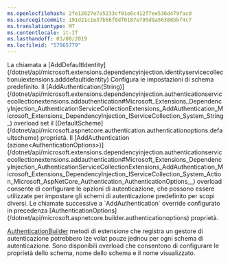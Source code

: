```yaml
---
ms.openlocfilehash: 2fe12027e7a5233cf01e6c412f7ee536d479facd
ms.sourcegitcommit: 191d21c1e37b56f0df0187e795d9a56388bbf4c7
ms.translationtype: MT
ms.contentlocale: it-IT
ms.lasthandoff: 03/08/2019
ms.locfileid: "57665779"
---
```

<!--Don't update this for 2.2, use the 2.2 version --> La chiamata a [AddDefaultIdentity](/dotnet/api/microsoft.extensions.dependencyinjection.identityservicecollectionuiextensions.adddefaultidentity) Configura le impostazioni di schema predefinito. Il [AddAuthentication(String)](/dotnet/api/microsoft.extensions.dependencyinjection.authenticationservicecollectionextensions.addauthentication#Microsoft_Extensions_DependencyInjection_AuthenticationServiceCollectionExtensions_AddAuthentication_Microsoft_Extensions_DependencyInjection_IServiceCollection_System_String_) overload set il [DefaultScheme](/dotnet/api/microsoft.aspnetcore.authentication.authenticationoptions.defaultscheme) proprietà. Il [AddAuthentication (azione&lt;AuthenticationOptions&gt;)](/dotnet/api/microsoft.extensions.dependencyinjection.authenticationservicecollectionextensions.addauthentication#Microsoft_Extensions_DependencyInjection_AuthenticationServiceCollectionExtensions_AddAuthentication_Microsoft_Extensions_DependencyInjection_IServiceCollection_System_Action_Microsoft_AspNetCore_Authentication_AuthenticationOptions__) overload consente di configurare le opzioni di autenticazione, che possono essere utilizzate per impostare gli schemi di autenticazione predefinito per scopi diversi. Le chiamate successive a `AddAuthentication` override configurato in precedenza [AuthenticationOptions](/dotnet/api/microsoft.aspnetcore.builder.authenticationoptions) proprietà.

[AuthenticationBuilder](/dotnet/api/microsoft.aspnetcore.authentication.authenticationbuilder) metodi di estensione che registra un gestore di autenticazione potrebbero lze volat pouze jednou per ogni schema di autenticazione. Sono disponibili overload che consentono di configurare le proprietà dello schema, nome dello schema e il nome visualizzato.
